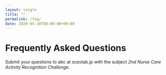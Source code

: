 ```yaml
---
layout: single
title: ""
permalink: /faq/
date: 2020-05-30T00:00:00+09:00
---
```


# Frequently Asked Questions

Submit your questions to abc at sozolab.jp with the subject *2nd Nurse Care Activity Recognition Challenge*.

